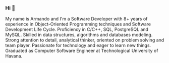 ### Hi 👋

My name is Armando and I'm a Software Developer with 8+ years of experience in Object-Oriented Programming techniques and Software
Development Life Cycle. Proficiency in C/C++, SQL, PostgreSQL and MySQL. Skilled in data structures, algorithms
and databases modeling. Strong attention to detail, analytical thinker, oriented on problem solving and team player.
Passionate for technology and eager to learn new things. Graduated as Computer Software Engineer at
Technological University of Havana.

<!--
**armabreu/armabreu** is a ✨ _special_ ✨ repository because its `README.md` (this file) appears on your GitHub profile.

Here are some ideas to get you started:

- 🔭 I’m currently working on ...
- 🌱 I’m currently learning ...
- 👯 I’m looking to collaborate on ...
- 🤔 I’m looking for help with ...
- 💬 Ask me about ...
- 📫 How to reach me: ...
- 😄 Pronouns: ...
- ⚡ Fun fact: ...
-->
